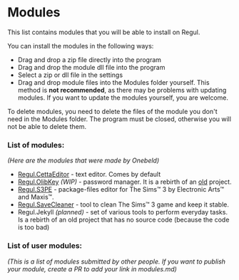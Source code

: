 # Modules

This list contains modules that you will be able to install on Regul.

You can install the modules in the following ways:

* Drag and drop a zip file directly into the program
* Drag and drop the module dll file into the program
* Select a zip or dll file in the settings
* Drag and drop module files into the Modules folder yourself. This method is **not recommended**, as there may be problems with updating modules. If you want to update the modules yourself, you are welcome.

To delete modules, you need to delete the files of the module you don't need in the Modules folder. The program must be closed, otherwise you will not be able to delete them.

### List of modules:
*(Here are the modules that were made by Onebeld)*

* [Regul.CettaEditor](https://github.com/Onebeld/Regul.CettaEditor) - text editor. Comes by default
* [Regul.OlibKey](https://github.com/Onebeld/Regul.OlibKey) *(WIP)* - password manager. It is a rebirth of an [old](https://github.com/Onebeld/OlibKey) project.
* [Regul.S3PE](https://github.com/Onebeld/Regul.S3PE) - package-files editor for The Sims™ 3 by Electronic Arts™ and Maxis™.
* [Regul.SaveCleaner](https://github.com/Onebeld/Regul.SaveCleaner) - tool to clean The Sims™ 3 game and keep it stable.
* Regul.Jekyll *(planned)* - set of various tools to perform everyday tasks. Is a rebirth of an old project that has no source code (because the code is too bad)

### List of user modules:
*(This is a list of modules submitted by other people. If you want to publish your module, create a PR to add your link in modules.md)*
